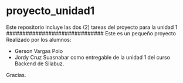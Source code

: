 # proyecto_unidad1
Este repositorio incluye las dos (2) tareas del proyecto para la unidad 1
##############################
Este es un pequeño proyecto Realizado por los alumnos:
- Gerson Vargas Polo
- Jordy Cruz Suasnabar
como entregable de la unidad 1 del curso Backend de Silabuz.

Gracias.
